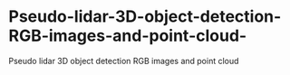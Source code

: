 # Pseudo-lidar-3D-object-detection-RGB-images-and-point-cloud-
Pseudo lidar 3D object detection RGB images and point cloud 
